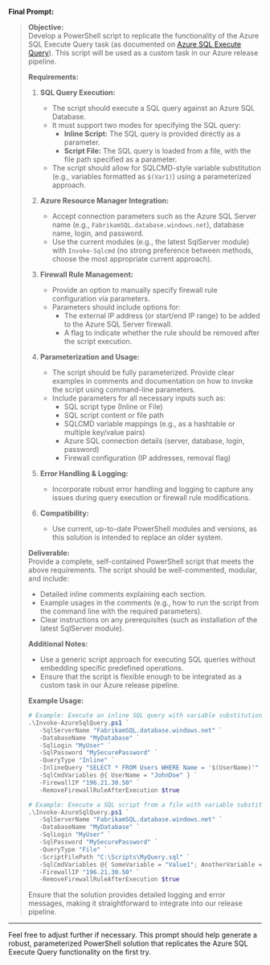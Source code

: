 **Final Prompt:**

> **Objective:**  
> Develop a PowerShell script to replicate the functionality of the Azure SQL Execute Query task (as documented on [Azure SQL Execute Query](https://github.com/geeklearningio/gl-vsts-tasks-azure/wiki/Azure-SQL-Execute-Query)). This script will be used as a custom task in our Azure release pipeline.
> 
> **Requirements:**  
> 1. **SQL Query Execution:**  
>    - The script should execute a SQL query against an Azure SQL Database.  
>    - It must support two modes for specifying the SQL query:
>       - **Inline Script:** The SQL query is provided directly as a parameter.
>       - **Script File:** The SQL query is loaded from a file, with the file path specified as a parameter.
>    - The script should allow for SQLCMD-style variable substitution (e.g., variables formatted as `$(Var1)`) using a parameterized approach.
> 
> 2. **Azure Resource Manager Integration:**  
>    - Accept connection parameters such as the Azure SQL Server name (e.g., `FabrikamSQL.database.windows.net`), database name, login, and password.
>    - Use the current modules (e.g., the latest SqlServer module) with `Invoke-Sqlcmd` (no strong preference between methods, choose the most appropriate current approach).
> 
> 3. **Firewall Rule Management:**  
>    - Provide an option to manually specify firewall rule configuration via parameters.  
>    - Parameters should include options for:
>       - The external IP address (or start/end IP range) to be added to the Azure SQL Server firewall.
>       - A flag to indicate whether the rule should be removed after the script execution.
> 
> 4. **Parameterization and Usage:**  
>    - The script should be fully parameterized. Provide clear examples in comments and documentation on how to invoke the script using command-line parameters.
>    - Include parameters for all necessary inputs such as:
>       - SQL script type (Inline or File)
>       - SQL script content or file path
>       - SQLCMD variable mappings (e.g., as a hashtable or multiple key/value pairs)
>       - Azure SQL connection details (server, database, login, password)
>       - Firewall configuration (IP addresses, removal flag)
> 
> 5. **Error Handling & Logging:**  
>    - Incorporate robust error handling and logging to capture any issues during query execution or firewall rule modifications.
> 
> 6. **Compatibility:**  
>    - Use current, up-to-date PowerShell modules and versions, as this solution is intended to replace an older system.
> 
> **Deliverable:**  
> Provide a complete, self-contained PowerShell script that meets the above requirements. The script should be well-commented, modular, and include:
> 
> - Detailed inline comments explaining each section.
> - Example usages in the comments (e.g., how to run the script from the command line with the required parameters).
> - Clear instructions on any prerequisites (such as installation of the latest SqlServer module).
> 
> **Additional Notes:**  
> - Use a generic script approach for executing SQL queries without embedding specific predefined operations.
> - Ensure that the script is flexible enough to be integrated as a custom task in our Azure release pipeline.
> 
> **Example Usage:**  
> ```powershell
> # Example: Execute an inline SQL query with variable substitution and manual firewall configuration
> .\Invoke-AzureSqlQuery.ps1 `
>    -SqlServerName "FabrikamSQL.database.windows.net" `
>    -DatabaseName "MyDatabase" `
>    -SqlLogin "MyUser" `
>    -SqlPassword "MySecurePassword" `
>    -QueryType "Inline" `
>    -InlineQuery "SELECT * FROM Users WHERE Name = '$(UserName)'" `
>    -SqlCmdVariables @{ UserName = "JohnDoe" } `
>    -FirewallIP "196.21.30.50" `
>    -RemoveFirewallRuleAfterExecution $true
> ```
> 
> ```powershell
> # Example: Execute a SQL script from a file with variable substitution
> .\Invoke-AzureSqlQuery.ps1 `
>    -SqlServerName "FabrikamSQL.database.windows.net" `
>    -DatabaseName "MyDatabase" `
>    -SqlLogin "MyUser" `
>    -SqlPassword "MySecurePassword" `
>    -QueryType "File" `
>    -ScriptFilePath "C:\Scripts\MyQuery.sql" `
>    -SqlCmdVariables @{ SomeVariable = "Value1"; AnotherVariable = "Value2" } `
>    -FirewallIP "196.21.30.50" `
>    -RemoveFirewallRuleAfterExecution $true
> ```
> 
> Ensure that the solution provides detailed logging and error messages, making it straightforward to integrate into our release pipeline.

---

Feel free to adjust further if necessary. This prompt should help generate a robust, parameterized PowerShell solution that replicates the Azure SQL Execute Query functionality on the first try.
